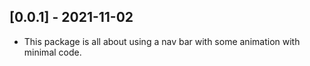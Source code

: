 ## [0.0.1] - 2021-11-02

* This package is all about using a nav bar with some animation with minimal code.

